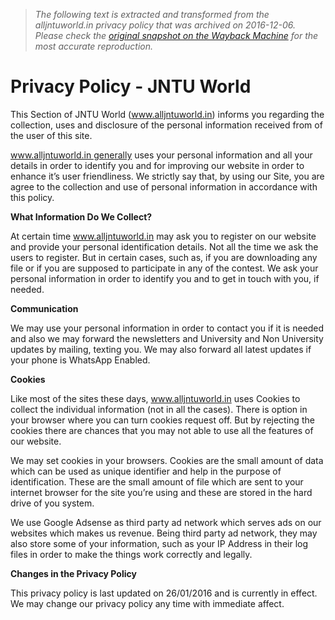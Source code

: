 > *The following text is extracted and transformed from the alljntuworld.in privacy policy that was archived on 2016-12-06. Please check the [original snapshot on the Wayback Machine](https://web.archive.org/web/20161206131839id_/http%3A//www.alljntuworld.in/privacy-policy) for the most accurate reproduction.*

# Privacy Policy - JNTU World

This Section of JNTU World (www.alljntuworld.in) informs you regarding the collection, uses and disclosure of the personal information received from of the user of this site.

www.alljntuworld.in generally uses your personal information and all your details in order to identify you and for improving our website in order to enhance it’s user friendliness. We strictly say that, by using our Site, you are agree to the collection and use of personal information in accordance with this policy.

**What Information Do We Collect?**

At certain time www.alljntuworld.in may ask you to register on our website and provide your personal identification details. Not all the time we ask the users to register. But in certain cases, such as, if you are downloading any file or if you are supposed to participate in any of the contest. We ask your personal information in order to identify you and to get in touch with you, if needed.

**Communication**

We may use your personal information in order to contact you if it is needed and also we may forward the newsletters and University and Non University updates by mailing, texting you. We may also forward all latest updates if your phone is WhatsApp Enabled.

**Cookies**

Like most of the sites these days, www.alljntuworld.in uses Cookies to collect the individual information (not in all the cases). There is option in your browser where you can turn cookies request off. But by rejecting the cookies there are chances that you may not able to use all the features of our website.

We may set cookies in your browsers. Cookies are the small amount of data which can be used as unique identifier and help in the purpose of identification. These are the small amount of file which are sent to your internet browser for the site you’re using and these are stored in the hard drive of you system.

We use Google Adsense as third party ad network which serves ads on our websites which makes us revenue. Being third party ad network, they may also store some of your information, such as your IP Address in their log files in order to make the things work correctly and legally.

**Changes in the Privacy Policy**

This privacy policy is last updated on 26/01/2016 and is currently in effect. We may change our privacy policy any time with immediate affect.
